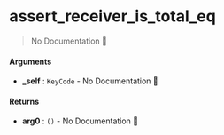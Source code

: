 # assert\_receiver\_is\_total\_eq

> No Documentation 🚧

#### Arguments

- **\_self** : `KeyCode` \- No Documentation 🚧

#### Returns

- **arg0** : `()` \- No Documentation 🚧